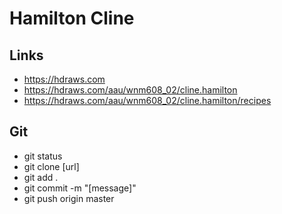 # Hamilton Cline

## Links

- https://hdraws.com
- https://hdraws.com/aau/wnm608_02/cline.hamilton
- https://hdraws.com/aau/wnm608_02/cline.hamilton/recipes

## Git

- git status
- git clone [url]
- git add .
- git commit -m "[message]"
- git push origin master